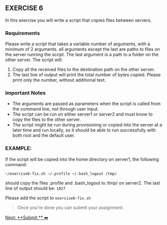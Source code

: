 ## EXERCISE 6

In this exercise you will write a script that copies files between servers.

### Requirements

Please write a script that takes a variable number of arguments, with a minimum of 2 arguments.
all arguments except the last are paths to files on the server running the script.
The last argument is a path to a folder on the other server.
The script will:

1. Copy all the received files to the destination path on the other server.
2. The last line of output will print the total number of bytes copied. Please print only the number, without additional
   text.

### Important Notes

- The arguments are passed as parameters when the script is called from the command line, not through user input.
- The script can be run on either server1 or server2 and must know to copy the files to the other server.
- The script might be run during provisioning or copied into the server at a later time and run locally,
  so it should be able to run successfully with both root and the default user.

### EXAMPLE:

If the script will be copied into the home directory on server1, the following command:

 ```
 ~/exercise6-fix.sh ~/.profile ~/.bash_logout /tmp/
 ```

should copy the files .profile and .bash_logout to /tmp/ on server2. The last line of output should be:
`1027`

Please add the script to `exercise6-fix.sh`

> Once you're done you can submit your assignment.

[Next: **Submit ** ➡️](submit.md)
